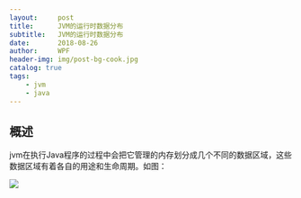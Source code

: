 ```yaml
---
layout:     post
title:      JVM的运行时数据分布
subtitle:   JVM的运行时数据分布
date:       2018-08-26
author:     WPF
header-img: img/post-bg-cook.jpg
catalog: true
tags:
    - jvm
    - java
---
```


## 概述
jvm在执行Java程序的过程中会把它管理的内存划分成几个不同的数据区域，这些数据区域有着各自的用途和生命周期。如图：

![](https://images0.cnblogs.com/i/288799/201405/281726404166686.jpg)



